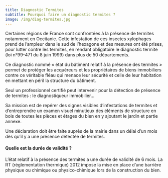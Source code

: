 ```yaml
---
title: Diagnostic Termites
subtitle: Pourquoi faire un diagnostic termites ?
image: /img/diag-termites.jpg
---
```

 
Certaines régions de France sont confrontées à la présence de termites notamment en Occitanie. Cette infestation de ces insectes xylophages prend de l’ampleur dans le sud de l’hexagone et des mesures ont été prises, pour lutter contre les termites, en rendant obligatoire le diagnostic termite (loi n°99-471 du 8 juin 1999) dans plus de 50 départements.
 
Ce diagnostic nommé « état du bâtiment relatif à la présence des termites » permet de protéger les acquéreurs et les propriétaires de biens immobiliers contre ce véritable fléau qui menace leur sécurité et celle de leur habitation en mettant en péril la structure du bâtiment.

Seul un professionnel certifié peut intervenir pour la détection de présence de termites : le diagnostiqueur immobilier…

Sa mission est de repérer des signes visibles d’infestations de termites et d’entreprendre un examen visuel minutieux des éléments de structure en bois de toutes les pièces et étages du bien en y ajoutant  le jardin et partie annexe.

Une déclaration doit être faite auprès de la mairie dans un délai d’un mois dès qu’il y a une présence détectée de termites.

#### Quelle est la durée de validité ?
L’état relatif à la présence des termites a une durée de validité de 6 mois.
La RT (réglementation thermique) 2012 impose la mise en place d’une barrière physique ou chimique ou physico-chimique lors de la construction du bien.
